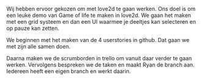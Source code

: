 Wij hebben ervoor gekozen om met love2d te gaan werken.
Ons doel is om een leuke demo van Game of life te maken in love2d.
We gaan het maken met een grid systeem en dan een UI waarmee je deeltjes kan selecteren en op pauze kan zetten.


We beginnen met het maken van de 4 userstories in github. Dat gaan we met zijn alle samen doen.

Daarna maken we de scrumborden in trello om vanuit daar verder te gaan werken.
Vervolgens bespreken we de taken en maakt Ryan de branch aan. Iedereen heeft een eigen branch en werkt daarin.